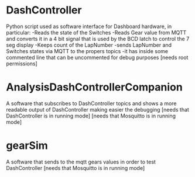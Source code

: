 # DashController
Python script used as software interface for Dashboard hardware, in particular:
-Reads the state of the Switches
-Reads Gear value from MQTT and converts it in a 4 bit signal that is used by the BCD latch to control the 7 seg display
-Keeps count of the LapNumber
-sends LapNumber and Switches states via MQTT to the propers topics
-it has inside some commented line that can be uncommented for debug purposes
[needs root permissions]


# AnalysisDashControllerCompanion
A software that subscribes to DashController topics and shows a more readable output of DashController making easier the debugging
[needs that DashController is in running mode]
[needs that Mosquitto is in running mode]


# gearSim
A software that sends to the mqtt gears values in order to test DashController
[needs that Mosquitto is in running mode]
